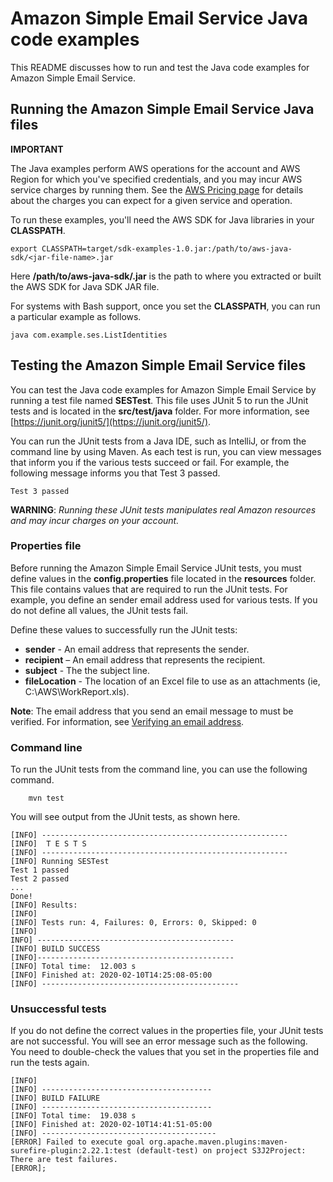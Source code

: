 # Amazon Simple Email Service Java code examples

This README discusses how to run and test the Java code examples for Amazon Simple Email Service.

## Running the Amazon Simple Email Service Java files

**IMPORTANT**

The Java examples perform AWS operations for the account and AWS Region for which you've specified credentials, and you may incur AWS service charges by running them. See the [AWS Pricing page](https://aws.amazon.com/pricing/) for details about the charges you can expect for a given service and operation.

To run these examples, you'll need the AWS SDK for Java libraries in your **CLASSPATH**.

	export CLASSPATH=target/sdk-examples-1.0.jar:/path/to/aws-java-sdk/<jar-file-name>.jar

Here **/path/to/aws-java-sdk/<jar-file-name>.jar** is the path to where you extracted or built the AWS SDK for Java SDK JAR file.

For systems with Bash support, once you set the **CLASSPATH**, you can run a particular example as follows.

	java com.example.ses.ListIdentities


 ## Testing the Amazon Simple Email Service files

You can test the Java code examples for  Amazon Simple Email Service by running a test file named **SESTest**. This file uses JUnit 5 to run the JUnit tests and is located in the **src/test/java** folder. For more information, see [https://junit.org/junit5/](https://junit.org/junit5/).

You can run the JUnit tests from a Java IDE, such as IntelliJ, or from the command line by using Maven. As each test is run, you can view messages that inform you if the various tests succeed or fail. For example, the following message informs you that Test 3 passed.

	Test 3 passed

**WARNING**: _Running these JUnit tests manipulates real Amazon resources and may incur charges on your account._

 ### Properties file
Before running the Amazon Simple Email Service JUnit tests, you must define values in the **config.properties** file located in the **resources** folder. This file contains values that are required to run the JUnit tests. For example, you define an sender email address used for various tests. 
If you do not define all values, the JUnit tests fail.

Define these values to successfully run the JUnit tests:

- **sender** - An email address that represents the sender.   
- **recipient** – An email address that represents the recipient.
- **subject** - The  the  subject line.
- **fileLocation** - The location of an Excel file to use as an attachments (ie, C:\\AWS\\WorkReport.xls).

**Note**: The email address that you send an email message to must be verified. For information, see [Verifying an email address](https://docs.aws.amazon.com/ses/latest/DeveloperGuide//verify-email-addresses-procedure.html).

### Command line
To run the JUnit tests from the command line, you can use the following command.

		mvn test

You will see output from the JUnit tests, as shown here.

	[INFO] -------------------------------------------------------
	[INFO]  T E S T S
	[INFO] -------------------------------------------------------
	[INFO] Running SESTest
	Test 1 passed
	Test 2 passed
	...
	Done!
	[INFO] Results:
	[INFO]
	[INFO] Tests run: 4, Failures: 0, Errors: 0, Skipped: 0
	[INFO]
	INFO] --------------------------------------------
	[INFO] BUILD SUCCESS
	[INFO]--------------------------------------------
	[INFO] Total time:  12.003 s
	[INFO] Finished at: 2020-02-10T14:25:08-05:00
	[INFO] --------------------------------------------

### Unsuccessful tests

If you do not define the correct values in the properties file, your JUnit tests are not successful. You will see an error message such as the following. You need to double-check the values that you set in the properties file and run the tests again.

	[INFO]
	[INFO] --------------------------------------
	[INFO] BUILD FAILURE
	[INFO] --------------------------------------
	[INFO] Total time:  19.038 s
	[INFO] Finished at: 2020-02-10T14:41:51-05:00
	[INFO] ---------------------------------------
	[ERROR] Failed to execute goal org.apache.maven.plugins:maven-surefire-plugin:2.22.1:test (default-test) on project S3J2Project:  There are test failures.
	[ERROR];

